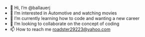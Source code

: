 - 👋 Hi, I’m @ballauerj
- 👀 I’m interested in Automotive and watching movies
- 🌱 I’m currently learning how to code and wanting a new career 
- 💞️ I’m looking to collaborate on the concept of coding 
- 📫 How to reach me roadster29223@yahoo.com

<!---
ballauerj/ballauerj is a ✨ special ✨ repository because its `README.md` (this file) appears on your GitHub profile.
You can click the Preview link to take a look at your changes.
--->
